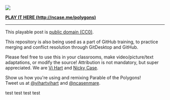![](http://i.imgur.com/NcsRW1q.png)

**[PLAY IT HERE (http://ncase.me/polygons)](http://ncase.me/polygons)**

---
This playable post is [public domain (CC0)](http://creativecommons.org/publicdomain/zero/1.0).

This repository is also being used as a part of GitHub training, to practice merging and conflict resolution through GitDesktop and GitHub.

Please feel free to use this in your classrooms,
make video/picture/text adaptations,
or modify the source!
Attribution is not mandatory, but super appreciated.
We are [Vi Hart](http://vihart.com/) and [Nicky Case](http://ncase.me/).

Show us how you're using and remixing Parable of the Polygons!    
Tweet us at
[@vihartvihart](https://twitter.com/vihartvihart) and
[@ncasenmare](https://twitter.com/ncasenmare).


test test test test